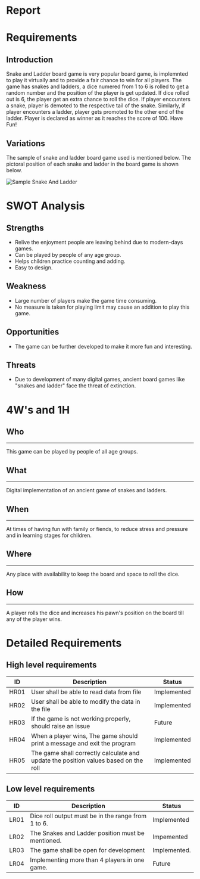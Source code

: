 # Report
# **Requirements**

## Introduction

Snake and Ladder board game is very popular board game, is implemnted to play it virtually and to provide a fair chance to win for all players. The game has snakes and ladders, a dice numered from 1 to 6 is rolled to get a random number and the position of the player is get updated. If dice rolled out is 6, the player get an extra chance to roll the dice. If player encounters a snake, player is demoted to the respective tail of the snake. Similarly, if player encounters a ladder, player gets promoted to the other end of the ladder. Player is declared as winner as it reaches the score of 100. Have Fun!

## Variations

The sample of snake and ladder board game used is mentioned below. The pictoral position of each snake and ladder in the board game is shown below. 

![Sample Snake And Ladder](https://user-images.githubusercontent.com/98866279/153548351-de917484-5586-4d10-abac-2cedf1c39ff0.jpg)

    
  # SWOT Analysis
  
  ## Strengths
  
  * Relive the enjoyment people are leaving behind due to modern-days games. 
  * Can be played by people of any age group.
  * Helps children practice counting and adding.
  * Easy to design.
  
  ## Weakness
  * Large number of players make the game time consuming.
  * No measure is taken for playing limit may cause an addition to play this game.
 
 ## Opportunities
 
* The game can be further developed to make it more fun and interesting.
 
 ## Threats 
 
* Due to development of many digital games, ancient board games like "snakes and ladder" face the threat of extinction.
 
 # 4W's and 1H
  ## Who
  ---
  This game can be played by people of all age groups.
  ## What
  ---
  Digital implementation of an ancient game of snakes and ladders.
  ## When
  ---
  At times of having fun with family or fiends, to reduce stress and pressure and in learning stages for children.
  ## Where
  ---
  Any place with availability to keep the board and space to roll the dice.
  ## How
  ---
  A player rolls the dice and increases his pawn's position on the board till any of the player wins.
  # Detailed Requirements
  ## High level requirements
  |  ID|Description|Status|
  |---|---|---|
  | HR01 | User shall be able to read data from file | Implemented |
  | HR02 | User shall be able to modify the data in the file | Implemented |
  | HR03 | If the game is not working properly, should raise an issue | Future | 
  | HR04 | When a player wins, The game should print a message and exit the program | Implemented |
  | HR05 | The game shall correctly calculate and update the position values based on the roll | Implemented |
  ## Low level requirements
  |  ID|Description|Status|
  |---|---|---|
  | LR01 | Dice roll output must be in the range from 1 to 6. | Implemented |
  | LR02 | The Snakes and Ladder position must be mentioned. | Impemented|
  | LR03 | The game shall be open for development | Implemented. |
  | LR04 | Implementing more than 4 players in one game. | Future|
  
  
  
